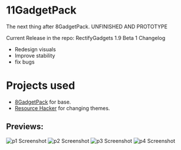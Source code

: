# 11GadgetPack
The next thing after 8GadgetPack. UNFINISHED AND PROTOTYPE

Current Release in the repo: RectifyGadgets 1.9 Beta 1
Changelog
- Redesign visuals
- Improve stability
- fix bugs

# Projects used
 - [8GadgetPack](https://8gadgetpack.net/) for base.
 - [Resource Hacker](http://www.angusj.com/resourcehacker/) for changing themes.

## Previews:
  ![p1 Screenshot](https://github.com/Lixkote/RectifyGadgetPack/blob/main/Preview/p1.png)
    ![p2 Screenshot](https://github.com/Lixkote/RectifyGadgetPack/blob/main/Preview/p2.png)
      ![p3 Screenshot](https://github.com/Lixkote/RectifyGadgetPack/blob/main/Preview/p3.png)
        ![p4 Screenshot](https://github.com/Lixkote/RectifyGadgetPack/blob/main/Preview/p4.png)
